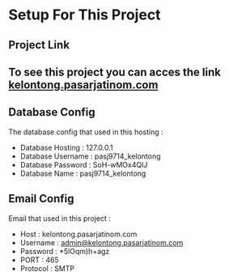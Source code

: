 # Setup For This Project

## Project Link
To see this project you can acces the link [kelontong.pasarjatinom.com](https://kelontong.pasarjatinom.com "Kelontong")
---
## Database Config
The database config that used in this hosting :
- Database Hosting  : 127.0.0.1
- Database Username : pasj9714_kelontong
- Database Password : SoH-wMOx4QlJ
- Database Name     : pasj9714_kelontong

## Email Config
Email that used in this project :
- Host      : kelontong.pasarjatinom.com
- Username  : admin@kelontong.pasarjatinom.com
- Password  : *5lOqm)h+agz
- PORT      : 465
- Protocol  : SMTP